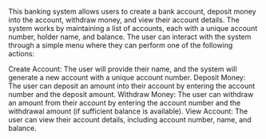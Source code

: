 This banking system allows users to create a bank account, deposit money into the account, withdraw money, and view their account details. The system works by maintaining a list of accounts, each with a unique account number, holder name, and balance. The user can interact with the system through a simple menu where they can perform one of the following actions:

Create Account: The user will provide their name, and the system will generate a new account with a unique account number.
Deposit Money: The user can deposit an amount into their account by entering the account number and the deposit amount.
Withdraw Money: The user can withdraw an amount from their account by entering the account number and the withdrawal amount (if sufficient balance is available).
View Account: The user can view their account details, including account number, name, and balance.
